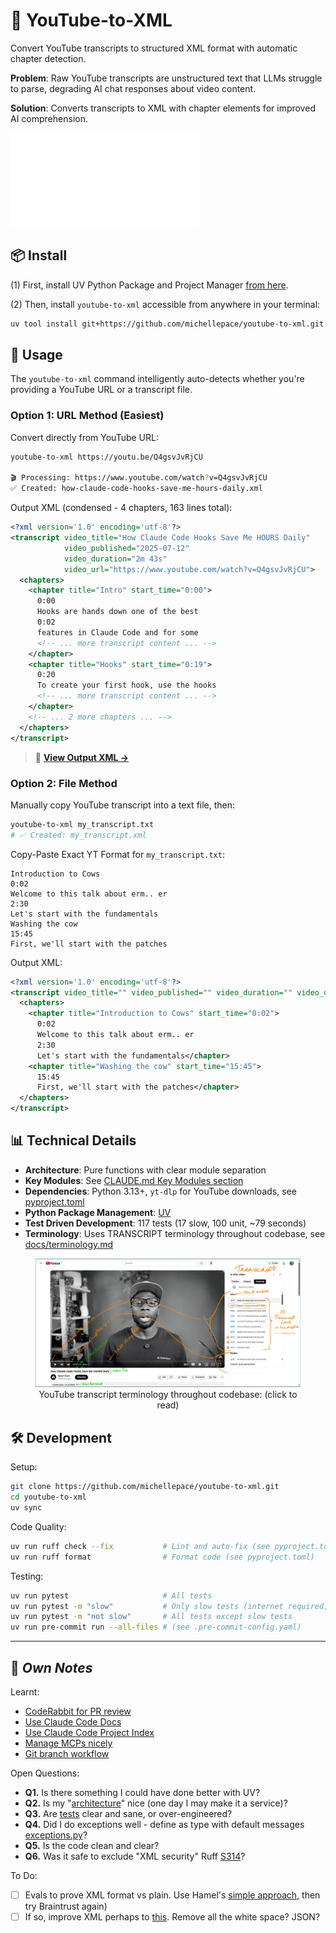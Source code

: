 # 🎥 YouTube-to-XML

Convert YouTube transcripts to structured XML format with automatic chapter detection.

**Problem**: Raw YouTube transcripts are unstructured text that LLMs struggle to parse, degrading AI chat responses about video content.

**Solution**: Converts transcripts to XML with chapter elements for improved AI comprehension.

![Description](docs/images/readme.cover.skinny.md)

## 📦 Install

(1) First, install UV Python Package and Project Manager [from here](https://docs.astral.sh/uv/getting-started/installation/).

(2) Then, install `youtube-to-xml` accessible from anywhere in your terminal:
```bash
uv tool install git+https://github.com/michellepace/youtube-to-xml.git
```

## 🚀 Usage

The `youtube-to-xml` command intelligently auto-detects whether you're providing a YouTube URL or a transcript file.

### Option 1: URL Method (Easiest)

Convert directly from YouTube URL:
```bash
youtube-to-xml https://youtu.be/Q4gsvJvRjCU

🎬 Processing: https://www.youtube.com/watch?v=Q4gsvJvRjCU
✅ Created: how-claude-code-hooks-save-me-hours-daily.xml
```

Output XML (condensed - 4 chapters, 163 lines total):
```xml
<?xml version='1.0' encoding='utf-8'?>
<transcript video_title="How Claude Code Hooks Save Me HOURS Daily"
            video_published="2025-07-12"
            video_duration="2m 43s"
            video_url="https://www.youtube.com/watch?v=Q4gsvJvRjCU">
  <chapters>
    <chapter title="Intro" start_time="0:00">
      0:00
      Hooks are hands down one of the best
      0:02
      features in Claude Code and for some
      <!-- ... more transcript content ... -->
    </chapter>
    <chapter title="Hooks" start_time="0:19">
      0:20
      To create your first hook, use the hooks
      <!-- ... more transcript content ... -->
    </chapter>
    <!-- ... 2 more chapters ... -->
  </chapters>
</transcript>
```

> 📁 **[View Output XML →](example_transcripts/how-claude-code-hooks-save-me-hours-daily.xml)**

### Option 2: File Method

Manually copy YouTube transcript into a text file, then:

```bash
youtube-to-xml my_transcript.txt
# ✅ Created: my_transcript.xml
```

Copy-Paste Exact YT Format for `my_transcript.txt`:
```text
Introduction to Cows
0:02
Welcome to this talk about erm.. er
2:30
Let's start with the fundamentals
Washing the cow
15:45
First, we'll start with the patches
```

Output XML:
```xml
<?xml version='1.0' encoding='utf-8'?>
<transcript video_title="" video_published="" video_duration="" video_url="">
  <chapters>
    <chapter title="Introduction to Cows" start_time="0:02">
      0:02
      Welcome to this talk about erm.. er
      2:30
      Let's start with the fundamentals</chapter>
    <chapter title="Washing the cow" start_time="15:45">
      15:45
      First, we'll start with the patches</chapter>
  </chapters>
</transcript>
```

## 📊 Technical Details

- **Architecture**: Pure functions with clear module separation
- **Key Modules**: See [CLAUDE.md Key Modules section](CLAUDE.md#key-modules)
- **Dependencies**: Python 3.13+, `yt-dlp` for YouTube downloads, see [pyproject.toml](pyproject.toml)
- **Python Package Management**: [UV](https://docs.astral.sh/uv/concepts/projects/)
- **Test Driven Development**: 117 tests (17 slow, 100 unit, ~79 seconds)
- **Terminology**: Uses TRANSCRIPT terminology throughout codebase, see [docs/terminology.md](docs/terminology.md)

<figure align="center">
  <a href="docs/terminology.md">
    <img src="docs/images/terminology.youtube.jpg" alt="YouTube video interface showing the Transcript panel with timestamp and text displayed on single lines (e.g., '0:02 features in Claude Code and for some'). Orange annotations highlight chapter titles and transcript lines structure.">
  </a>
  <figcaption>YouTube transcript terminology throughout codebase: (click to read)</figcaption>
</figure>

## 🛠️ Development

Setup:
```bash
git clone https://github.com/michellepace/youtube-to-xml.git
cd youtube-to-xml
uv sync
```

Code Quality:
```bash
uv run ruff check --fix           # Lint and auto-fix (see pyproject.toml)
uv run ruff format                # Format code (see pyproject.toml)
```

Testing:
```bash
uv run pytest                     # All tests
uv run pytest -m "slow"           # Only slow tests (internet required)
uv run pytest -m "not slow"       # All tests except slow tests
uv run pre-commit run --all-files # (see .pre-commit-config.yaml)
```

---

## 📕 *Own Notes*

Learnt:
- [CodeRabbit for PR review](https://www.anthropic.com/customers/coderabbit)
- [Use Claude Code Docs](https://github.com/ericbuess/claude-code-docs)
- [Use Claude Code Project Index](https://github.com/ericbuess/claude-code-project-index)
- [Manage MCPs nicely](docs/knowledge/manage-mcps-nicely.md)
- [Git branch workflow](docs/knowledge/git-branch-flow.md)

Open Questions:
- **Q1.** Is there something I could have done better with UV?
- **Q2.** Is my "[architecture](/docs/SPEC.md#architecture--data-flow)" nice (one day I may make it a service)?
- **Q3.** Are [tests](/tests/) clear and sane, or over-engineered?
- **Q4.** Did I do exceptions well - define as type with default messages [exceptions.py](/src/youtube_to_xml/exceptions.py)?
- **Q5.** Is the code clean and clear?
- **Q6.** Was it safe to exclude "XML security" Ruff [S314](pyproject.toml)?

To Do:
- [ ] Evals to prove XML format vs plain. Use Hamel's [simple approach](https://hamel.dev/blog/posts/evals-faq/#q-what-are-llm-evals), then try Braintrust again)
- [ ] If so, improve XML perhaps to [this](docs/knowledge/working-notes.md#better-format). Remove all the white space? JSON?